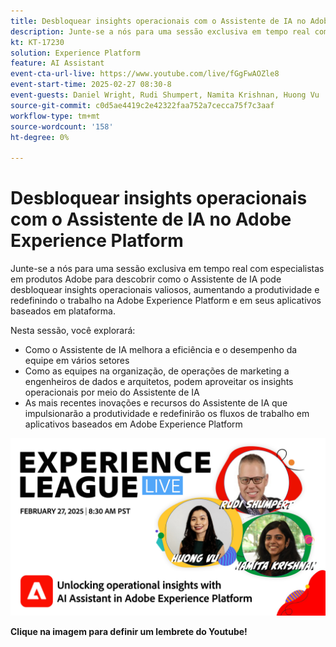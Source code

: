 ```yaml
---
title: Desbloquear insights operacionais com o Assistente de IA no Adobe Experience Platform
description: Junte-se a nós para uma sessão exclusiva em tempo real com especialistas em produtos Adobe para descobrir como o Assistente de IA pode desbloquear insights operacionais valiosos, aumentando a produtividade e redefinindo o trabalho na Adobe Experience Platform e em seus aplicativos baseados em plataforma.
kt: KT-17230
solution: Experience Platform
feature: AI Assistant
event-cta-url-live: https://www.youtube.com/live/fGgFwAOZle8
event-start-time: 2025-02-27 08:30-8
event-guests: Daniel Wright, Rudi Shumpert, Namita Krishnan, Huong Vu
source-git-commit: c0d5ae4419c2e42322faa752a7cecca75f7c3aaf
workflow-type: tm+mt
source-wordcount: '158'
ht-degree: 0%

---
```


# Desbloquear insights operacionais com o Assistente de IA no Adobe Experience Platform

Junte-se a nós para uma sessão exclusiva em tempo real com especialistas em produtos Adobe para descobrir como o Assistente de IA pode desbloquear insights operacionais valiosos, aumentando a produtividade e redefinindo o trabalho na Adobe Experience Platform e em seus aplicativos baseados em plataforma.

Nesta sessão, você explorará:

* Como o Assistente de IA melhora a eficiência e o desempenho da equipe em vários setores
* Como as equipes na organização, de operações de marketing a engenheiros de dados e arquitetos, podem aproveitar os insights operacionais por meio do Assistente de IA
* As mais recentes inovações e recursos do Assistente de IA que impulsionarão a produtividade e redefinirão os fluxos de trabalho em aplicativos baseados em Adobe Experience Platform

[![ExL LIVE em 27 de fevereiro de 2025](assets/WebBanner-02-27-25.jpg)](https://www.youtube.com/live/fGgFwAOZle8)

**Clique na imagem para definir um lembrete do Youtube!**
